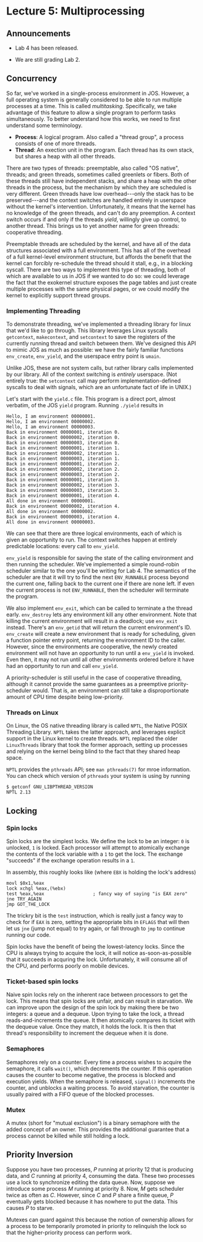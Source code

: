 # Lecture 5: Multiprocessing

## Announcements

- Lab 4 has been released.

- We are still grading Lab 2.

## Concurrency

So far, we've worked in a single-process environment in JOS. However,
a full operating system is generally considered to be able to run
multiple processes at a time. This is called
*multitasking*. Specifically, we take advantage of this feature to
allow a single program to perform tasks simultaneously. To better
understand how this works, we need to first understand some
terminology.

* **Process**: A logical program. Also called a "thread group", a
    process consists of one of more threads.
* **Thread**: An exection unit in the program. Each thread has its own
    stack, but shares a heap with all other threads.

There are two types of threads: preemptable, also called "OS native",
threads; and green threads, sometimes called greenlets or fibers. Both
of these threads still have independent stacks, and share a heap with
the other threads in the process, but the mechanism by which they are
scheduled is very different.  Green threads have low overhead---only
the stack has to be preserved---and the context switches are handled
entirely in userspace without the kernel's intervention.
Unfortunately, it means that the kernel has no knowledge of the green
threads, and can't do any preemption. A context switch occurs if and
only if the threads *yield*, willingly give up control, to another
thread. This brings us to yet another name for green threads:
cooperative threading.

Preemptable threads are scheduled by the kernel, and have all of the
data structures associated with a full environment.  This has all of
the overhead of a full kernel-level environment structure, but affords
the benefit that the kernel can forcibly re-schedule the thread should
it stall, e.g., in a blocking syscall. There are two ways to implement
this type of threading, both of which are available to us in JOS if we
wanted to do so: we could leverage the fact that the exokernel
structure exposes the page tables and just create multiple processes
with the same physical pages, or we could modify the kernel to
explicitly support thread groups.

### Implementing Threading

To demonstrate threading, we've implemented a threading library for
linux that we'd like to go through. This library leverages Linux
syscalls `getcontext`, `makecontext`, and `setcontext` to save the
registers of the currently running thread and switch between
them. We've designed this API to mimic JOS as much as possible: we
have the fairly familiar functions `env_create`, `env_yield`, and the
userspace entry point is `umain`.

Unlike JOS, these are not system calls, but rather library calls
implemented by our library. All of the context switching is *entirely*
userspace. (Not entirely true: the `setcontext` call may perform
implementation-defined syscalls to deal with signals, which are an
unfortunate fact of life in UNIX.)

Let's start with the `yield.c` file. This program is a direct port,
almost verbatim, of the JOS `yield` program. Running `./yield` results in

```lang-html
Hello, I am environment 00000001.
Hello, I am environment 00000002.
Hello, I am environment 00000003.
Back in environment 00000001, iteration 0.
Back in environment 00000002, iteration 0.
Back in environment 00000003, iteration 0.
Back in environment 00000001, iteration 1.
Back in environment 00000002, iteration 1.
Back in environment 00000003, iteration 1.
Back in environment 00000001, iteration 2.
Back in environment 00000002, iteration 2.
Back in environment 00000003, iteration 2.
Back in environment 00000001, iteration 3.
Back in environment 00000002, iteration 3.
Back in environment 00000003, iteration 3.
Back in environment 00000001, iteration 4.
All done in environment 00000001.
Back in environment 00000002, iteration 4.
All done in environment 00000002.
Back in environment 00000003, iteration 4.
All done in environment 00000003.
```

We can see that there are three logical environments, each of which is
given an opportunity to run. The context switches happen at entirely
predictable locations: every call to `env_yield`.

`env_yield` is responsible for saving the state of the calling
environment and then running the scheduler. We've implemented a simple
round-robin scheduler similar to the one you'll be writing for Lab
4. The semantics of the scheduler are that it will try to find the
next `ENV_RUNNABLE` process beyond the current one, falling back to
the current one if there are none left. If even the current process is
not `ENV_RUNNABLE`, then the scheduler will terminate the program.

We also implement `env_exit`, which can be called to terminate a the
thread early. `env_destroy` lets any environment kill any other
environment.  Note that killing the current environment will result in
a deadlock; use `env_exit` instead. There's an `env_getid` that will
return the current environment's ID. `env_create` will create a new
environment that is ready for scheduling, given a function pointer
entry point, returning the environment ID to the caller. However,
since the environments are cooperative, the newly created environment
will not have an opportunity to run until a `env_yield` is
invoked. Even then, it may not run until all other environments
ordered before it have had an opportunity to run and call `env_yield`.

A priority-scheduler is still useful in the case of cooperative
threading, although it cannot provide the same guarantees as a
preemptive priority-scheduler would. That is, an environment can still
take a disproportionate amount of CPU time despite being low-priority.

### Threads on Linux 

On Linux, the OS native threading library is called `NPTL`, the Native
POSIX Threading Library. `NPTL` takes the latter approach, and
leverages explicit support in the Linux kernel to create
threads. `NPTL` replaced the older `LinuxThreads` library that took
the former approach, setting up processes and relying on the kernel
being blind to the fact that they shared heap space.

`NPTL` provides the `pthreads` API; see `man pthreads(7)` for mroe
information. You can check which version of `pthreads` your system is
using by running

```lang-sh
$ getconf GNU_LIBPTHREAD_VERSION
NPTL 2.13
```

## Locking

### Spin locks

Spin locks are the simplest locks. We define the lock to be an
integer: `0` is unlocked, `1` is locked. Each processor will attempt
to atomically exchange the contents of the lock variable with a `1` to
get the lock. The exchange "succeeds" if the exchange operation
results in a `1`.

In assembly, this roughly looks like (where `EBX` is holding the
lock's address)

```lang-asm
movl $0x1,%eax
lock xchgl %eax,(%ebx)
test %eax,%eax                  ; fancy way of saying "is EAX zero"
jne TRY_AGAIN
jmp GOT_THE_LOCK
```

The trickry bit is the `test` instruction, which is really just a
fancy way to check for if `EAX` is zero, setting the appropriate bits
in `EFLAGS` that will then let us `jne` (jump not equal) to try again,
or fall through to `jmp` to continue running our code.

Spin locks have the benefit of being the lowest-latency locks. Since
the CPU is always trying to acquire the lock, it will notice
as-soon-as-possible that it succeeds in acquring the
lock. Unfortunately, it will consume all of the CPU, and performs
poorly on mobile devices.

### Ticket-based spin locks

Naive spin locks rely on the inherent race between processors to get
the lock. This means that spin locks are unfair, and can result in
starvation. We can improve upon the design of the spin lock by making
there be two integers: a queue and a dequeue. Upon trying to take the
lock, a thread reads-and-increments the queue. It then atomically
compares its ticket with the dequeue value. Once they match, it holds
the lock. It is then that thread's responsibility to increment the
dequeue when it is done.

### Semaphores

Semaphores rely on a counter. Every time a process wishes to acquire
the semaphore, it calls `wait()`, which decrements the counter. If
this operation causes the counter to become negative, the process is
blocked and execution yields. When the semaphore is released,
`signal()` increments the counter, and unblocks a waiting process. To
avoid starvation, the counter is usually paired with a FIFO queue of
the blocked processes.

### Mutex

A mutex (short for "mutual exclusion") is a binary semaphore with the
added concept of an owner. This provides the additional guarantee that
a process cannot be killed while still holding a lock.

## Priority Inversion

Suppose you have two processes, *P* running at priority 12 that is
producing data, and *C* running at priority 4, consuming the
data. These two processes use a lock to synchronize editing the data
queue. Now, suppose we introduce some process *M* running at priority
8. Now, *M* gets scheduler twice as often as *C*. However, since *C*
and *P* share a finite queue, *P* eventually gets blocked because it
has nowhere to put the data. This causes *P* to starve.

Mutexes can guard against this because the notion of ownership allows
for a process to be temporarily promoted in priority to relinquish the
lock so that the higher-priority process can perform work.

